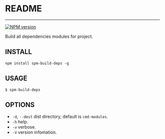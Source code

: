 
# README

----

[![NPM version](https://badge.fury.io/js/spm-build-deps.png)](http://badge.fury.io/js/spm-build-deps)

Build all dependencies modules for project.

## INSTALL

```
npm install spm-build-deps -g
```

## USAGE

```
$ spm-build-deps
```

## OPTIONS

* `-d`, `--dest` dist directory, default is `cmd-modules`.
* `-h` help.
* `-v` verbose.
* `-V` version infomation.
